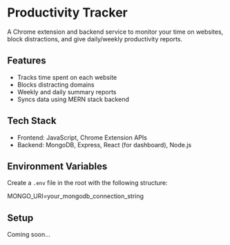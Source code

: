 # Productivity Tracker

A Chrome extension and backend service to monitor your time on websites, block distractions, and give daily/weekly productivity reports.

## Features
- Tracks time spent on each website
- Blocks distracting domains
- Weekly and daily summary reports
- Syncs data using MERN stack backend

## Tech Stack
- Frontend: JavaScript, Chrome Extension APIs
- Backend: MongoDB, Express, React (for dashboard), Node.js

## Environment Variables
Create a `.env` file in the root with the following structure:

MONGO_URI=your_mongodb_connection_string

## Setup
Coming soon...
